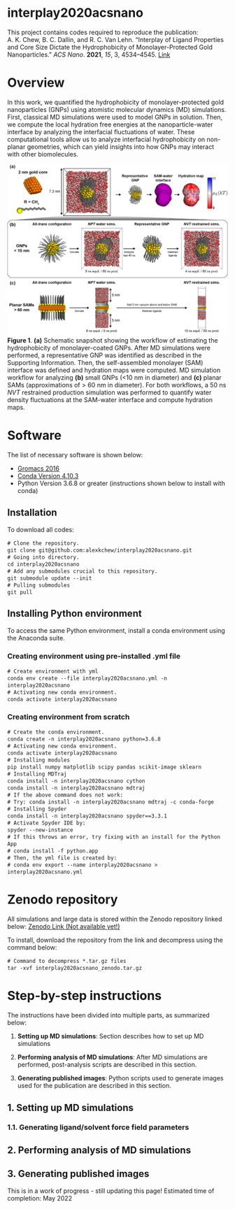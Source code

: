 # interplay2020acsnano
This project contains codes required to reproduce the publication:  
A. K. Chew, B. C. Dallin, and R. C. Van Lehn. “Interplay of Ligand Properties and Core Size Dictate the Hydrophobicity 
of Monolayer-Protected Gold Nanoparticles.” *ACS Nano*. **2021**, *15*, 3, 4534–4545. 
[Link](https://doi.org/10.1021/acsnano.0c08623)

# Overview

In this work, we quantified the hydrophobicity of monolayer-protected gold nanoparticles (GNPs) using atomistic 
molecular dynamics (MD) simulations. First, classical MD simulations were used to model GNPs in solution. Then, we 
compute the local hydration free energies at the nanoparticle-water interface by analyzing the interfacial fluctuations 
of water. These computational tools allow us to analyze interfacial hydrophobicity on non-planar geometries, which can 
yield insights into how GNPs may interact with other biomolecules. 

![Overview of GNP model development](./images/full_system_setup_main.png)
**Figure 1**. 
**(a)**  Schematic snapshot showing the workflow of estimating the hydrophobicity of monolayer-coated GNPs.
After MD simulations were performed, a representative GNP was identified as described in the Supporting Information. 
Then, the self-assembled monolayer (SAM) interface was defined and hydration maps were computed. 
MD simulation workflow for analyzing **(b)** small GNPs (<10 nm in diameter) and **(c)** planar SAMs (approximations of > 60 nm in diameter). 
For both workflows, a 50 ns *NVT* restrained production simulation was performed to quantify water density 
fluctuations at the SAM-water interface and compute hydration maps.

# Software
The list of necessary software is shown below:
- [Gromacs 2016](https://manual.gromacs.org/documentation/2016/index.html)
- [Conda Version 4.10.3](https://docs.anaconda.com/anaconda/install/index.html)
- Python Version 3.6.8 or greater (instructions shown below to install with conda)

## Installation
To download all codes:
```buildoutcfg
# Clone the repository.
git clone git@github.com:alexkchew/interplay2020acsnano.git
# Going into directory.
cd interplay2020acsnano
# Add any submodules crucial to this repository.
git submodule update --init
# Pulling submodules
git pull
```

## Installing Python environment
To access the same Python environment, install a conda environment using the Anaconda suite. 

### Creating environment using pre-installed .yml file
```
# Create environment with yml
conda env create --file interplay2020acsnano.yml -n interplay2020acsnano
# Activating new conda environment.
conda activate interplay2020acsnano
```

### Creating environment from scratch
```buildoutcfg
# Create the conda environment.
conda create -n interplay2020acsnano python=3.6.8
# Activating new conda environment.
conda activate interplay2020acsnano
# Installing modules
pip install numpy matplotlib scipy pandas scikit-image sklearn
# Installing MDTraj
conda install -n interplay2020acsnano cython
conda install -n interplay2020acsnano mdtraj
# If the above command does not work:
# Try: conda install -n interplay2020acsnano mdtraj -c conda-forge
# Installing Spyder
conda install -n interplay2020acsnano spyder==3.3.1
# Activate Spyder IDE by:
spyder --new-instance
# If this throws an error, try fixing with an install for the Python App
# conda install -f python.app
# Then, the yml file is created by: 
# conda env export --name interplay2020acsnano > interplay2020acsnano.yml
```

# Zenodo repository

All simulations and large data is stored within the Zenodo repository linked below:
[Zenodo Link (Not available yet!)]()

To install, download the repository from the link and decompress using the command below:
```buildoutcfg
# Command to decompress *.tar.gz files
tar -xvf interplay2020acsnano_zenodo.tar.gz
```

# Step-by-step instructions
The instructions have been divided into multiple parts, as summarized below:
1. **Setting up MD simulations**: Section describes how to set up MD simulations
   
2. **Performing analysis of MD simulations**: After MD simulations are performed, 
   post-analysis scripts are described in this section.
   
3. **Generating published images**: Python scripts used to generate images used for the publication 
   are described in this section. 

## 1. Setting up MD simulations

### 1.1. Generating ligand/solvent force field parameters


## 2. Performing analysis of MD simulations


## 3. Generating published images


This is in a work of progress - still updating this page! Estimated time of completion: May 2022
